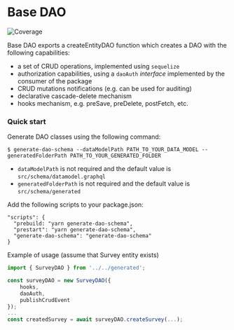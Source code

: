 # Base DAO

![Coverage](https://api.venn.city/production/coverage/badge?branch=master&repository=@venncity/base-dao)

Base DAO exports a createEntityDAO function which creates a DAO with the following capabilities:

* a set of CRUD operations, implemented using `sequelize`
* authorization capabilities, using a `daoAuth` _interface_ implemented by the consumer of the package
* CRUD mutations notifications (e.g. can be used for auditing) 
* declarative cascade-delete mechanism
* hooks mechanism, e.g. preSave, preDelete, postFetch, etc.

### Quick start

Generate DAO classes using the following command:

    $ generate-dao-schema --dataModelPath PATH_TO_YOUR_DATA_MODEL --generatedFolderPath PATH_TO_YOUR_GENERATED_FOLDER

* `dataModelPath` is not required and the default value is `src/schema/datamodel.graphql`
* `generatedFolderPath` is not required and the default value is `src/schema/generated`

Add the following scripts to your package.json:
    
    "scripts": {
      "prebuild: "yarn generate-dao-schema",
      "prestart": "yarn generate-dao-schema",
      "generate-dao-schema": "generate-dao-schema"
    }

Example of usage (assume that Survey entity exists)

```ts
import { SurveyDAO } from '../../generated';

const surveyDAO = new SurveyDAO({
    hooks,
    daoAuth, 
    publishCrudEvent
});
...
const createdSurvey = await surveyDAO.createSurvey(...);
```